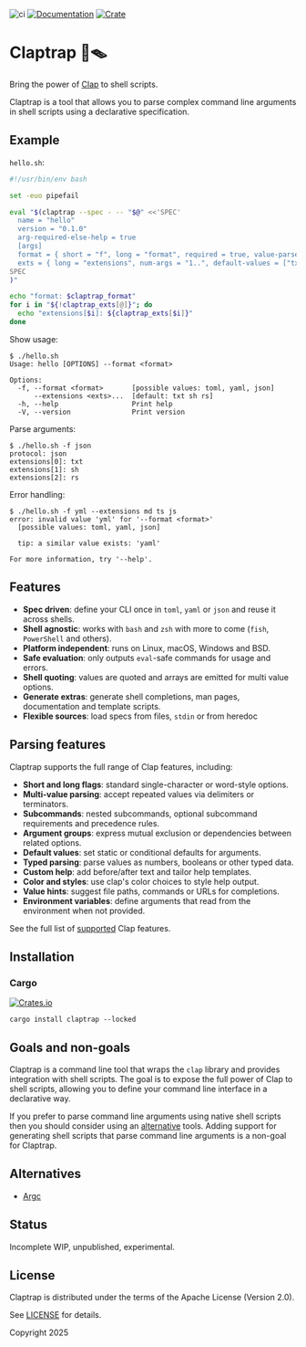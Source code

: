![ci](https://github.com/fujiapple852/claptrap/actions/workflows/ci.yml/badge.svg)
[![Documentation](https://docs.rs/claptrap/badge.svg)](https://docs.rs/claptrap/0.1.1)
[![Crate](https://img.shields.io/crates/v/claptrap.svg)](https://crates.io/crates/claptrap/0.1.0)

# Claptrap 👏🪤

Bring the power of [Clap](https://crates.io/crates/clap) to shell scripts.

Claptrap is a tool that allows you to parse complex command line arguments in shell scripts using a declarative
specification.

## Example

`hello.sh`:

```bash
#!/usr/bin/env bash

set -euo pipefail

eval "$(claptrap --spec - -- "$@" <<'SPEC'
  name = "hello"
  version = "0.1.0"
  arg-required-else-help = true
  [args]
  format = { short = "f", long = "format", required = true, value-parser = ["toml", "yaml", "json"] }
  exts = { long = "extensions", num-args = "1..", default-values = ["txt", "sh", "rs"] }
SPEC
)"

echo "format: $claptrap_format"
for i in "${!claptrap_exts[@]}"; do
  echo "extensions[$i]: ${claptrap_exts[$i]}"
done
```

Show usage:

```shell
$ ./hello.sh
Usage: hello [OPTIONS] --format <format>

Options:
  -f, --format <format>       [possible values: toml, yaml, json]
      --extensions <exts>...  [default: txt sh rs]
  -h, --help                  Print help
  -V, --version               Print version
```

Parse arguments:

```shell
$ ./hello.sh -f json
protocol: json
extensions[0]: txt
extensions[1]: sh
extensions[2]: rs
```

Error handling:

```shell
$ ./hello.sh -f yml --extensions md ts js
error: invalid value 'yml' for '--format <format>'
  [possible values: toml, yaml, json]

  tip: a similar value exists: 'yaml'

For more information, try '--help'.
```

## Features

- **Spec driven**: define your CLI once in `toml`, `yaml` or `json` and reuse it across shells.
- **Shell agnostic**: works with `bash` and `zsh` with more to come (`fish`, `PowerShell` and others).
- **Platform independent**: runs on Linux, macOS, Windows and BSD.
- **Safe evaluation**: only outputs `eval`-safe commands for usage and errors.
- **Shell quoting**: values are quoted and arrays are emitted for multi value options.
- **Generate extras**: generate shell completions, man pages, documentation and template scripts.
- **Flexible sources**: load specs from files, `stdin` or from heredoc

## Parsing features

Claptrap supports the full range of Clap features, including:

- **Short and long flags**: standard single-character or word-style options.
- **Multi-value parsing**: accept repeated values via delimiters or terminators.
- **Subcommands**: nested subcommands, optional subcommand requirements and precedence rules.
- **Argument groups**: express mutual exclusion or dependencies between related options.
- **Default values**: set static or conditional defaults for arguments.
- **Typed parsing**: parse values as numbers, booleans or other typed data.
- **Custom help**: add before/after text and tailor help templates.
- **Color and styles**: use clap's color choices to style help output.
- **Value hints**: suggest file paths, commands or URLs for completions.
- **Environment variables**: define arguments that read from the environment when not provided.

See the full list of [supported](https://claptrap.cli.rs/reference/supported/) Clap features.

## Installation

### Cargo

[![Crates.io](https://img.shields.io/crates/v/claptrap)](https://crates.io/crates/claptrap/0.1.0)

```shell
cargo install claptrap --locked
```

## Goals and non-goals

Claptrap is a command line tool that wraps the `clap` library and provides integration with shell scripts. The goal is
to expose the full power of Clap to shell scripts, allowing you to define your command line interface in a declarative
way.

If you prefer to parse command line arguments using native shell scripts then you should consider using
an [alternative](#alternatives) tools. Adding support for generating shell scripts that parse command line arguments is
a non-goal for Claptrap.

## Alternatives

- [Argc](https://crates.io/crates/argc)

## Status

Incomplete WIP, unpublished, experimental.

## License

Claptrap is distributed under the terms of the Apache License (Version 2.0).

See [LICENSE](LICENSE) for details.

Copyright 2025

